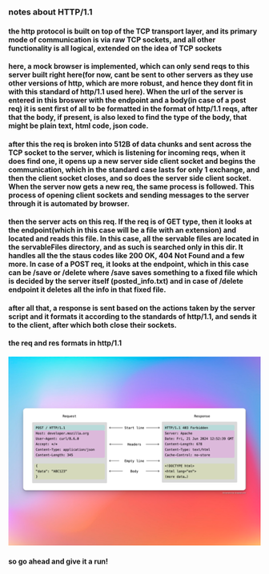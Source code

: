 ### notes about HTTP/1.1

#### the http protocol is built on top of the TCP transport layer, and its primary mode of communication is via raw TCP sockets, and all other functionality is all logical, extended on the idea of TCP sockets

#### here, a mock browser is implemented, which can only send reqs to this server built right here(for now, cant be sent to other servers as they use other versions of http, which are more robust, and hence they dont fit in with this standard of http/1.1 used here). When the url of the server is entered in this broswer with the endpoint and a body(in case of a post req) it is sent first of all to be formatted in the format of http/1.1 reqs, after that the body, if present, is also lexed to find the type of the body, that might be plain text, html code, json code.

#### after this the req is broken into 512B of data chunks and sent across the TCP socket to the server, which is listening for incoming reqs, when it does find one, it opens up a new server side client socket and begins the communication, which in the standard case lasts for only 1 exchange, and then the client socket closes, and so does the server side client socket. When the server now gets a new req, the same process is followed. This process of opening client sockets and sending messages to the server through it is automated by browser.

#### then the server acts on this req. If the req is of GET type, then it looks at the endpoint(which in this case will be a file with an extension) and located and reads this file. In this case, all the servable files are located in the servableFiles directory, and as such is searched only in this dir. It handles all the the staus codes like 200 OK, 404 Not Found and a few more. In case of a POST req, it looks at the endpoint, which in this case can be /save or /delete where /save saves something to a fixed file which is decided by the server itself (posted_info.txt) and in case of /delete endpoint it deletes all the info in that fixed file. 

#### after all that, a response is sent based on the actions taken by the server script and it formats it according to the standards of http/1.1, and sends it to the client, after which both close their sockets.

#### the req and res formats in http/1.1

![alt text](format.png)


#### so go ahead and give it a run!